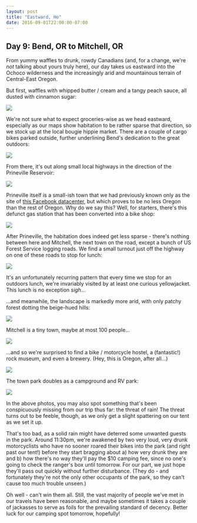 ```yaml
---
layout: post
title: "Eastward, Ho"
date: 2016-09-01T22:00:00-07:00
---
```


## Day 9: Bend, OR to Mitchell, OR

From yummy waffles to drunk, rowdy Canadians (and, for a change, we're *not* talking about yours truly here), our day takes us eastward into the Ochoco wilderness and the increasingly arid and mountainous terrain of Central-East Oregon.

But first, waffles with whipped butter / cream and a tangy peach sauce, all dusted with cinnamon sugar:

![](https://lh3.googleusercontent.com/2W6pcAa9Hv650mPOajjKMp5JRkJFPg64R9k48qlETX_uFR_LuQyK3wmEyMUg7Sxv3VnrKdShqYgCa_DMOVnsxblafQhodH5AWDbNfAM_LCajXRCrS2fEAiIrDKiUS1l5JTxxALDZsq0TzqiNj909zUa2zPvGX4wkLClnk8UOBnk-2v6iMhqK6AuIAZOiKTsORemcxKSFtYaPbyIX2I8W80We0OCM_rbxyeCKU3g6A6gn9v2tw4fHdknVFcBlKx0-AvhlEgoTrgU8gS6ybO4yzIC3tvVww2onB2WW5jo7JdmGvFr4HHPsa50wI1CcJ6fCPBbYos_I02-PXIS32Iqu8e9mGtx2gOKFjwy4NohSqvPZ_NHFJTyvDcreeZhR7MPpgAYjOG06vA90XiKjCxhkkV3Mhb0cyATiolrGwJwlG-Nx8zLe5fKFVZDGYPAuAfcpX02EkZ6yibMTds7vyI9Fte5kMcO7a9ulEfiCDeIyB9v9VflemT8qAg0NqJhtASW4ogqLxxfwQZhU1rygvyI352gDfko1tDCY5ntVGxwrG9la6TyBDtNmuKAzPDib8byarcC6q0byZqUmgv0W6DpnMvLW1HgudZ_TOPBU_-skh9M=w1336-h755-no)

We're not sure what to expect groceries-wise as we head eastward, especially as our maps show habitation to be rather sparse that direction, so we stock up at the local bougie hippie market.  There are a couple of cargo bikes parked outside, further underlining Bend's dedication to the great outdoors:

![](https://lh3.googleusercontent.com/lK3xU9h6G2NEeDC_cZ8G_Hu-EaJopc43EbXYYTlfqLJw3RKMhe3vTxqMlVyBXU5zjoWa3roVU4J8oEFPgN-lxX3mSP_TxHJdPmBY0xBeNfnf5nVhfefHIs-K5g0uezd8EducJVf3uM9ARUXckfyY04Uv9DK2L2Gzjq1DdEda8bIdAK-Ipg3GYWK-JKl9bO52242SB7sLhHR3YdJAHBbzXFJCM79jw819ibGLKRajGk2vFNyaQMzCsIlQ15ZjFMEfX0sXe02snnySkCItQ-ktPVb47Z-EXTMG22XVAX4dr2q3E7m-dqGlJNZIz3oRYP0hb4l7L2-NLHkfd5h1Vn0ocnjt66LjMgywhdm6cuqwNb6xGCV1diV9MBhhJFh96YQPBLnrGHWECUCs2ldaZb3BOYUp7hEQtpz5S4q3kxNAXJVNOZ5QPjN-KGZMdKdecHdfccQ8lwhdp5EFA3DOFJ51CZZUC7A8GFP4burcylXZ1HvE5MCbK8ZT40E3qmPyFW8p4Qpr_JTTF5ntx52mBX_G_1_msdhEjdFee8HyIZlTomXPOJijfI6K_qBZG_aDT9_dGzAHQtJKg6dcLj48BKtxl4I39Un16Fqdd16QHDRKWFIs=w1336-h755-no)

From there, it's out along small local highways in the direction of the Prineville Reservoir:

![](https://lh3.googleusercontent.com/PMrkDNIFByO3sCMYhof0SuFcUt0a2H-C82UCVJbZ_ADGaUh5-LG8JQ3KbbQJweTwnuYgRmk-T2nFhe5eLRUb6_yw_OhEXPCtZP6CkIrc37LKzL962bUwO34yGMWmWR591TwNUcimlDvxNUvWZFXR0r-AoCR07WAn_Srkt2Ur47chg8SPoDJ6hpjr0Q-Ad4endJ5JlXYz-6HdNm72O4CjtGCpn7BeFqVaJ1Z_5BNs7jnby_Z7vH5K_M9JVQVSX-yVVRfz5YIsACgvEp6B9IXDmo-UJvDnB8cYtxBIYaqMXclAQpFQz6lUCVHxHPyYL-sB11QfI_SSLdn4X96xh01ITGtHKCUJirR1mylsWUeslh7S3Oj5KFA8v7DqFZnNWLGLZEnbIHQALpUNYlqwunWKuR_EM7uTCdFlkxhiov1COsHgJuetaLJQ8ET1xrDJCoo5-3TNnjjq4WjcU9-cu4N26bIXnkOTRdRrOGiW3vzPXfYo4b6SqE8iusG9gXieaDpfj_uWHXe0afdmSnqYycK0_ZS3rDE0AddV1SvKqJuqG_U7O-EHB0uA9qmq4KSv1vog2_ufeRzp5Xp9PwM68ROaKzR7uD4UV0HyVfjk1_X3JYvF=w1336-h755-no)

Prineville itself is a small-ish town that we had previously known only as the site of [this Facebook datacenter](https://www.google.com/maps/place/Facebook+Data+Center/@44.265642,-120.8904822,12.06z/data=!4m5!3m4!1s0x54b9323ef0df2263:0xa7b7006f466378d1!8m2!3d44.2935144!4d-120.8836794), but which proves to be no less Oregon than the rest of Oregon.  Why do we say this?  Well, for starters, there's this defunct gas station that has been converted into a bike shop:

![](https://lh3.googleusercontent.com/7JDYwgSP8KujCAo12nmTJEhdPtaeQW4kE0hJB3Knqv-_AMdBEE1GC9WzA0fKAb57i3tvJIYIj9KJCOIDYWPToDX5fhER3XdXAboYKIJEVzSmjZHKss1BoTg3nvMKByZuV3vXg-qrHj0pTDqFGv7ikz-80_fz7XvStS8rqlpQJKDkiTpZ_fTr_EXLudh61E34tLMJqbJOMpWhcfAB5pUUyv1gWyd6n6aEYp37NnS-Qk7CuIVVFXLIKRHKXxU3d5FHxcw07kNPx_y_RzztkAALhHRdBTquKvHPqsJUS51Wh0V4URxhKgY5dbfTlQ4b1ONrPW3fEGFMHCaX7f52hoidDZOGrZvYKjwoZ9Rl5_R3BbT6fh7ssd6bLk92HYfK70lYWYvpG39n4vzrLH0YTxb6HgFw9bsBFkwbPmM2meB-YS2tVTNqCDF1CktTDyxO0bjbfHUfhajwUuWINRg0uskdUlqF3ObMogllNawd-4L5fXd_otDJycTxfR7OYi_0dtwsHIb7_tWZWFSBFbihzmXKEgYWOEyUQw5Uca6USYyM4PYzQJz-zaHeJP4F3aftV6ICijRHfXxjd7NnJ-2D14woJo840lZXi2NLAS_PRYWeu6p-=w1336-h755-no)

After Prineville, the habitation does indeed get less sparse - there's nothing between here and Mitchell, the next town on the road, except a bunch of US Forest Service logging roads.  We find a small turnout just off the highway on one of these roads to stop for lunch:

![](https://lh3.googleusercontent.com/gZ-gLV1gi9SCF3X6nlDhefKc9z8xy3gUESbaiaLgD7dfCTW4QHOzhcfX8-6wZ-DUbi61WKqXqgxpmt-K2aa7uVNPn8zrsSX5PvVofYZA1WKPxjhZb_gNzDrKJiCW7EbQ3N-Kz3al9ueX6RiYxzBnkaEXs902YnFcq0CPlcyLXCySepGVicZ96pZwG0_pgOWgt59wa8lJAYl1QsnCS3NzS9NgJ6oafL8qDVbGAG2JoPY2PjZeEZfw6AjV9Rhx-_rjmIeZody9XdyO9FpsBdYjlXd_OS9V8tLmwjB2aRibvUY0mV-M6kizHts1Hi_NubOlOQfcSVTKvxZn7IIGgv71S9RImNEIbKW8XSPDuHxTtVe2zcrDfXxJUXAl8rUOaESZ1cvI_4RWna2LcKWieRazmE5MUfvM9VRKE_0qjZI4K0eA7IAouUi-dJDJ52Bx58CWiHra_lgcaa7HjlBQjfh4z5sQ3BGZ9FDsZ1xqUmAW9zX06rJ3v8WFN2r-5Z9NS6xdOga2VRseVbmj4Qo2DVCti2N3kM0qDPMsABw7OCCfkH_TKjWH_UgO_brI98tEaWX7EMad_FPE-heL8ikhq7p0t7NL5YFw8doS00WHlM9PU6Ni=w1336-h755-no)

It's an unfortunately recurring pattern that every time we stop for an outdoors lunch, we're invariably visited by at least one curious yellowjacket.  This lunch is no exception *sigh*...

...and meanwhile, the landscape is markedly more arid, with only patchy forest dotting the beige-hued hills:

![](https://lh3.googleusercontent.com/dq5pmFxijzvGdJ5ieQl-TGG6SMgwFqMcNcmbvFdtQXU_9xesqDsa2djsioTZ-1H6HsGHlTG4gE-X-ZYEFI7Ft_Ld_Fzkn4P5nsxHhQfNKRRO8OjVNj9YF0M8tu1lZoYTYNrkRuGKIDEXelIOslCZW-qhe6Z9dgVhZFWsQ2sAcW7MIzJbzEWwqehvUwSlP5Vl-boO1IZ12HnES3P4RcV2VZ3jEfPEBdy-34odhRz1fCCAQSOVBW32mDEtfGkIsxQ7wDaVYTLbEJegNN4L-TxVXXMsmfU2B2iIN1YNBhejTR3wWi9uXEqxKBP2RK0J7LQdgZKUp4mmrKQ30rFjUm45d_YQ4W34x9Zkua2n0yQR8GnkarxAyM6g4W3nfnq7n2noQddNxGpyT0w-1a9wz1nSG0lcTaD4_SMyXM7nbqtEwCv2jkXPJOT76sxsbZdodiaVlMuQxWF3wiIFWhys61hTbzxT3MvZVL01Nh5-kGrdLUMeJDO9xuqpkT3Ipyfl7G5WTwgP5oBcPnrkV0IfxBx91EEFPu77BBrJvsLp45RcjHqirrTW9NwaulxBH90rWWQB0ZWqCjnFatmB_Po0EmoFeaC81-enl-zoly3hFZi1XIl9=w1336-h755-no)

Mitchell is a tiny town, maybe at most 100 people...

![](https://lh3.googleusercontent.com/2mh-RCOhPymOxtDiEZl3Cnh2VSnyY1-YqgnAcyNuxD9uRDvkkZ5gWexrgLcWSLJdmDj5sQbzxEX3rd7KxkSyCKUp89lupMaQ8fco72c1OiId91aXaguLDFW_oG7Iut8P9Sygd4scM9bnSJoguWmnuhuAfyPCOTNcBDL_Ka2bJj5AFsDF-M6nNFRwb1js5qqzs-r4-Oqq04QseodqTe8xLEsDDzrHYdKAP1alXTYkcKpcvW208Vla0uums7byIuT2iwO5MexnVzDOPFqXNqmcu_Ga5rxng3gOdDK1kIh8KtoR6WGdSYkpgscDPtYZoPD1DM_1MbW2mLJeU5yvq9FW6m_GRXg2EqBkp2ivO4yrFIEArP-Jv2yg98yK5TsUdDNLm0oOx1GGOO0RdRRTjAMSGG5JVSlAYA6blKSdL7rNbT-tHfE0AdiyWdkDMMv0wOWeVPWuS9flLdXek4K828z7WSe_HKgcRB_jKJpgPaTUpJG5oVbuyfqh9GJQIEPDH88evMqxwuN744s0U4vLhlqmm0PGtx-u3PJlP0uD2uqXaHVTEb2fQ8Gxv-kNTtmkvl4mN9-uhyAfD-kBSi01NA9yg5VSkwgmghZys--piJ1a7UHI=w1336-h755-no)

...and so we're surprised to find a bike / motorcycle hostel, a (fantastic!) rock museum, and even a brewery.  (Hey, this is Oregon, after all...)

![](https://lh3.googleusercontent.com/YaWTcW_b4Qf-ZJP5M1-7mGF5m0HIdKlPRC2h9RpWjg4oKxr9na6DOuJ-EFhV-UbvVRwRjtqgcp3JfCS_bHDE0CF9i7H_HY8vJcyqsiZjpkUCl1Ba9lQkdlhI4UsogcbX3vA3DnL9TNtU49qvwjbhiACW67Zb9z95m-scSMc6tu_IS7FSwv8G1vzXtTofVdQ8Wo5T1yEI39lqX_98wGZBi57uB7rYRH3XcBbMCz7yz_osUYTFojSZe-7O7FO6V8MOZZqku2GCggfwAcfd5F-IcN2GFjsLM6xtP_DusAFRNM0kAOKbxDE_-sDmmsp0-KAZtnIwpns6ROorDUT2aZ2M3rTucABgqWEqZtIR-_QRUYl1-Ro9TMA0pzA-2HbXaEBZqmgvN_2_-T14x-hn5FQHJugyPaq8C7eaF1w-GUOgFuQEMWhpAh0YGAeX5vmYj95WjylIWqbm-xmVZpzT1FEZw5UWlKM83Fwt4Q4npQhrnTo1FRcmArk32AgazfsS8O9qNYFLh_gUAMHla6-cJu3eM6tYY0IX2HaVlJTWBOBBHG4j4XvBdxluoQv1scq1OkyWrq8hjWpo15hN77Y18MjQLiRSkSDfqEmmzqFNmswJgmrT=w1336-h755-no)

The town park doubles as a campground and RV park:

![](https://lh3.googleusercontent.com/9xwCduFE1IAHMJBl9zvpbKh-Y_HdNVW45KC3qc26vdz4q_Wk3uChrvTRJQLtzMNa6Se4ffgAVW3UOYJ-egswfd1Gt2-hvM4vhrOgf6YobwcM1WbT97jmRRa_f9gwgMikObnc6J0kw1NKtcHp0PpvfDv2N5vEJMKs7tC6XNqUX6m4KtIPwLymVhOE5vZjAf4jDkANQ8XF8LBs8oLKJT_aat9udk8V9oa5VYtgLlo2wakc60nSx8C5Pazc7tBfEk6Qy9c3VpIzE5XUzTtuuJ8rAl7468H41nfD43joHHOrnvmRtznlDZEmj-GkPa_oCsst5rh2QRI9LBXdURvIq5b6uS8lkjQO-z95qLuLM2lWRXGhIOvp8NbMXtWehI2nGUjcvSieqeCRuS4UD6LNJDQ5OqgrEUO4BmNEfKJYDvpY_f-eP0IfGRXMaoOaotebM1QkWDIoKpk05sbh0cJCszI17yk20-DuBS08zAeW8z2JxYn16MP6vkIyHiKfoN6eTRvPOgkt7gqwx08_F8Sooyey6uo1wUHpLr_78cJn10_CeAlF6XBhDg7q6UseBflO5XV9an_T9yEM4bRq19SWkPj68XGZBAMrttnEChPTAkD_Oac=w427-h755-no)

In the above photos, you may also spot something that's been conspicuously missing from our trip thus far: the threat of rain!  The threat turns out to be feeble, though, as we only get a slight spattering on our tent as we set it up.

That's too bad, as a solid rain might have deterred some unwanted guests in the park.  Around 11:30pm, we're awakened by two very loud, very drunk motorcyclists who have no sooner roared their bikes into the park (and right past our tent!) before they start bragging about a) how very drunk they are and b) how there's no way they'll pay the $10 camping fee, since no one's going to check the ranger's box until tomorrow.  For our part, we just hope they'll pass out quickly without further disturbance.  (They do - and fortunately they're not the only other occupants of the park, so they can't cause too much trouble unseen.)

Oh well - can't win them all.  Still, the vast majority of people we've met in our travels have been reasonable, and maybe sometimes it takes a couple of jackasses to serve as foils for the prevailing standard of decency.  Better luck for our camping spot tomorrow, hopefully!
